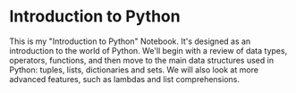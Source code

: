 # Introduction to Python
This is my "Introduction to Python" Notebook. It's designed as an introduction to the world of Python. 
We'll begin with a review of data types, operators, functions, and then move to the main data structures used in Python: tuples, lists, dictionaries and sets. 
We will also look at more advanced features, such as lambdas and list comprehensions.
